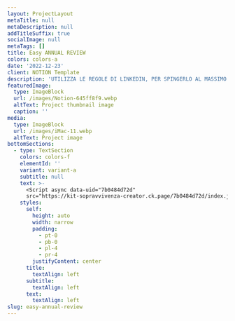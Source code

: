 ```yaml
---
layout: ProjectLayout
metaTitle: null
metaDescription: null
addTitleSuffix: true
socialImage: null
metaTags: []
title: Easy ANNUAL REVIEW
colors: colors-a
date: '2022-12-23'
client: NOTION Template
description: 'UTILIZZA LE REGOLE DI LINKEDIN, PER SPINGERLO AL MASSIMO!'
featuredImage:
  type: ImageBlock
  url: /images/Notion-645ff8f9.webp
  altText: Project thumbnail image
  caption: ''
media:
  type: ImageBlock
  url: /images/iMac-11.webp
  altText: Project image
bottomSections:
  - type: TextSection
    colors: colors-f
    elementId: ''
    variant: variant-a
    subtitle: null
    text: >-
      <Script async data-uid="7b0484d72d"
      src="https://kit-sopravvivenza-creator.ck.page/7b0484d72d/index.js" />
    styles:
      self:
        height: auto
        width: narrow
        padding:
          - pt-0
          - pb-0
          - pl-4
          - pr-4
        justifyContent: center
      title:
        textAlign: left
      subtitle:
        textAlign: left
      text:
        textAlign: left
slug: easy-annual-review
---
```

<Script async data-uid="7b0484d72d" src="https://kit-sopravvivenza-creator.ck.page/7b0484d72d/index.js" />

<br/>

<br/>


Hai mai avuto difficoltà a fare una revisione annuale?



È uno strumento potente che ti permette di ragionare sugli ultimi 12 mesi e pianificare i prossimi 12.



Solo che, diciamoci la verità, è un casino crearla e farla.



Serve tanto tempo per farla e ancor più tempo per strutturarne una adatta alle nostre esigenze.



Ed è proprio per questo che ho creato Easy Annual Review.

Il nostro template Easy Annual Review ti aiuterà a superare questi problemi e a fare una revisione annuale efficace e organizzata.

Con Easy Annual Review, potrai:

*   Tenere traccia dei tuoi obiettivi e delle tue attività passate in modo ordinato e facile da leggere

*   Analizzare i tuoi risultati e fare un bilancio dei tuoi progressi

*   Pianificare il tuo prossimo anno in modo strategico e mirato

Non perdere tempo con fogli di calcolo o documenti disorganizzati. Inizia subito a utilizzare Easy Annual Review e ottieni il massimo dalla tua revisione annuale. Provalo ora e trasforma la tua revisione annuale in un processo semplice e organizzato.




